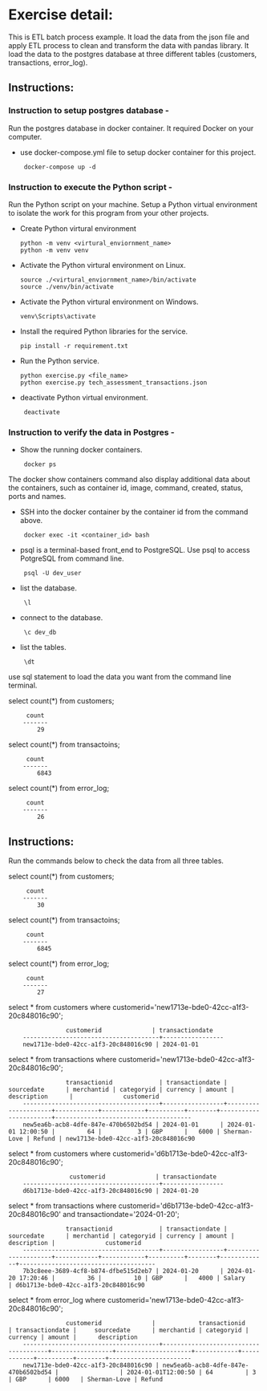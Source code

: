 # Exercise detail:
This is ETL batch process example. It load the data from the json file and apply ETL process to clean and transform the data with pandas library. It load the data to the postgres database at three different tables (customers, transactions, error_log).

## Instructions:

### Instruction to setup postgres database - 

Run the postgres database in docker container. It required Docker on your computer.
 - use docker-compose.yml file to setup docker container for this project.   
        
        docker-compose up -d


### Instruction to execute the Python script  - 

Run the Python script on your machine.
Setup a Python virtual environment to isolate the work for this program from your other projects.
 - Create Python virtural environment 
        
       python -m venv <virtural_enviornment_name>
       python -m venv venv

 - Activate the Python virtural environment on Linux.

       source ./<virtural_enviornment_name>/bin/activate
       source ./venv/bin/activate

 - Activate the Python virtural environment on Windows.

       venv\Scripts\activate

 - Install the required Python libraries for the service. 

       pip install -r requirement.txt

 - Run the Python service.

       python exercise.py <file_name>
       python exercise.py tech_assessment_transactions.json

 - deactivate Python virtual environment.

        deactivate

### Instruction to verify the data in Postgres - 

 - Show the running docker containers.

        docker ps
The docker show containers command also display additional data about the containers, such as container id, image, command, created, status, ports and names.

 - SSH into the docker container by the container id from the command above.

        docker exec -it <container_id> bash

 - psql is a terminal-based front_end to PostgreSQL. Use psql to access PotgreSQL from command line. 

        psql -U dev_user

 - list the database.

        \l

 - connect to the database.

        \c dev_db

 - list the tables.

        \dt

 use sql statement to load the data you want from the command line terminal.

select count(*) from customers;

         count
        -------
            29

select count(*) from transactoins;

         count
        -------
            6843

select count(*) from error_log;

         count
        -------
            26

## Instructions:
Run the commands below to check the data from all three tables.

select count(*) from customers;

         count
        -------
            30

select count(*) from transactoins;

         count
        -------
            6845

select count(*) from error_log;

         count
        -------
            27

select * from customers where customerid='new1713e-bde0-42cc-a1f3-20c848016c90';

                    customerid              | transactiondate
        --------------------------------------+-----------------
        new1713e-bde0-42cc-a1f3-20c848016c90 | 2024-01-01

select * from transactions where customerid='new1713e-bde0-42cc-a1f3-20c848016c90';

                    transactionid             | transactiondate |     sourcedate      | merchantid | categoryid | currency | amount |      description      |              customerid
        --------------------------------------+-----------------+---------------------+------------+------------+----------+--------+-----------------------+--------------------------------------
        new5ea6b-acb8-4dfe-847e-470b6502bd54 | 2024-01-01      | 2024-01-01 12:00:50 |         64 |          3 | GBP      |   6000 | Sherman-Love | Refund | new1713e-bde0-42cc-a1f3-20c848016c90

select * from customers where customerid='d6b1713e-bde0-42cc-a1f3-20c848016c90';

                     customerid              | transactiondate
        --------------------------------------+-----------------
        d6b1713e-bde0-42cc-a1f3-20c848016c90 | 2024-01-20

select * from transactions where customerid='d6b1713e-bde0-42cc-a1f3-20c848016c90' and transactiondate='2024-01-20';

                    transactionid             | transactiondate |     sourcedate      | merchantid | categoryid | currency | amount | description |              customerid
        --------------------------------------+-----------------+---------------------+------------+------------+----------+--------+-------------+--------------------------------------
        7b3c8eee-3689-4cf8-b874-dfbe515d2eb7 | 2024-01-20      | 2024-01-20 17:20:46 |         36 |         10 | GBP      |   4000 | Salary      | d6b1713e-bde0-42cc-a1f3-20c848016c90

select * from error_log where customerid='new1713e-bde0-42cc-a1f3-20c848016c90';

                    customerid              |            transactionid             | transactiondate |     sourcedate      | merchantid | categoryid | currency | amount |      description
        --------------------------------------+--------------------------------------+-----------------+---------------------+------------+------------+----------+--------+-----------------------
        new1713e-bde0-42cc-a1f3-20c848016c90 | new5ea6b-acb8-4dfe-847e-470b6502bd54 |                 | 2024-01-01T12:00:50 | 64         | 3          | GBP      | 6000   | Sherman-Love | Refund

